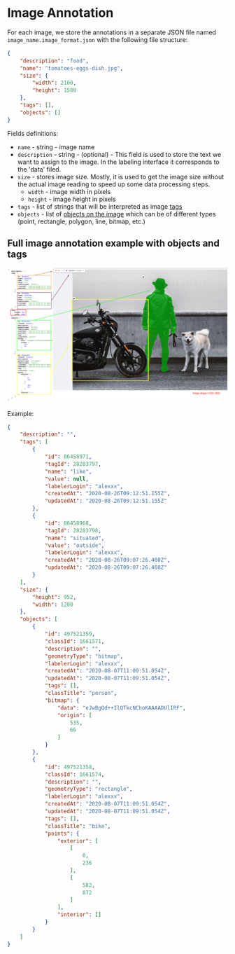 # Image Annotation

For each image, we store the annotations in a separate JSON file named `image_name.image_format.json` with the following file structure:

```json
{
    "description": "food",
    "name": "tomatoes-eggs-dish.jpg",
    "size": {
        "width": 2100,
        "height": 1500
    },
    "tags": [],
    "objects": []
}
```



Fields definitions:

* `name` - string - image name
* `description` - string - (optional) - This field is used to store the text we want to assign to the image. In the labeling interface it corresponds to the 'data' filed.&#x20;
* `size` - stores image size. Mostly, it is used to get the image size without the actual image reading to speed up some data processing steps.
  * `width` - image width in pixels
  * `height` - image height in pixels
* `tags` - list of strings that will be interpreted as image [tags](tags.md)
* `objects` - list of [objects on the image](objects.md) which can be of different types (point, rectangle, polygon, line, bitmap, etc.)

## Full image annotation example with objects and tags

![image example](<../../.gitbook/assets/image (1) (1) (1) (1) (1) (1) (1) (1).png>)

Example:

```json
{
    "description": "",
    "tags": [
        {
            "id": 86458971,
            "tagId": 28283797,
            "name": "like",
            "value": null,
            "labelerLogin": "alexxx",
            "createdAt": "2020-08-26T09:12:51.155Z",
            "updatedAt": "2020-08-26T09:12:51.155Z"
        },
        {
            "id": 86458968,
            "tagId": 28283798,
            "name": "situated",
            "value": "outside",
            "labelerLogin": "alexxx",
            "createdAt": "2020-08-26T09:07:26.408Z",
            "updatedAt": "2020-08-26T09:07:26.408Z"
        }
    ],
    "size": {
        "height": 952,
        "width": 1200
    },
    "objects": [
        {
            "id": 497521359,
            "classId": 1661571,
            "description": "",
            "geometryType": "bitmap",
            "labelerLogin": "alexxx",
            "createdAt": "2020-08-07T11:09:51.054Z",
            "updatedAt": "2020-08-07T11:09:51.054Z",
            "tags": [],
            "classTitle": "person",
            "bitmap": {
                "data": "eJwBgQd++IlQTkcNChoKAAAADUlIRF",
                "origin": [
                    535,
                    66
                ]
            }
        },
        {
            "id": 497521358,
            "classId": 1661574,
            "description": "",
            "geometryType": "rectangle",
            "labelerLogin": "alexxx",
            "createdAt": "2020-08-07T11:09:51.054Z",
            "updatedAt": "2020-08-07T11:09:51.054Z",
            "tags": [],
            "classTitle": "bike",
            "points": {
                "exterior": [
                    [
                        0,
                        236
                    ],
                    [
                        582,
                        872
                    ]
                ],
                "interior": []
            }
        }
    ]
}
```
